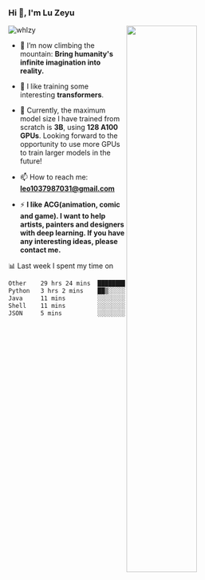 ### Hi 👋, I'm Lu Zeyu

<img src="https://komarev.com/ghpvc/?username=whlzy&label=Profile%20views&color=0e75b6&style=flat" alt="whlzy" />
<img align="right" width="53%" src="https://github-readme-stats.vercel.app/api?username=whlzy&show_icons=true">

- 🔭 I’m now climbing the mountain: **Bring humanity's infinite imagination into reality.**

- 🌄 I like training some interesting **transformers**.

- 🌠 Currently, the maximum model size I have trained from scratch is **3B**, using **128 A100 GPUs**. Looking forward to the opportunity to use more GPUs to train larger models in the future!

- 📫 How to reach me: **leo1037987031@gmail.com**

- ⚡ **I like ACG(animation, comic and game). I want to help artists, painters and designers with deep learning. If you have any interesting ideas, please contact me.**

📊 Last week I spent my time on

<!--START_SECTION:waka-->

```txt
Other    29 hrs 24 mins  ██████████████████████▒░░   89.35 %
Python   3 hrs 2 mins    ██▒░░░░░░░░░░░░░░░░░░░░░░   09.22 %
Java     11 mins         ░░░░░░░░░░░░░░░░░░░░░░░░░   00.58 %
Shell    11 mins         ░░░░░░░░░░░░░░░░░░░░░░░░░   00.57 %
JSON     5 mins          ░░░░░░░░░░░░░░░░░░░░░░░░░   00.29 %
```

<!--END_SECTION:waka-->

